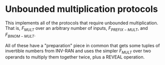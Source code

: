 # Unbounded multiplication protocols

This implements all of the protocols that require unbounded multiplication. That is, $F_{MULT}$ over an arbitrary
number of inputs, $F_{PREFIX-MULT}$, and $F_{BINOM-MULT}$.

All of these have a "preparation" piece in common that gets some tuples of invertible numbers from INV-RAN and
uses the simpler $F_{MULT}$ over two operands to multiply them together twice, plus a REVEAL operation.
